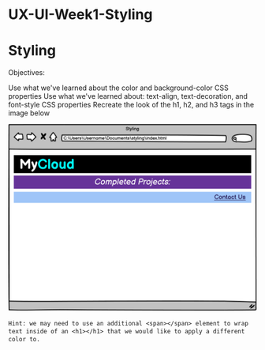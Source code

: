 # UX-UI-Week1-Styling

# Styling

Objectives:

Use what we've learned about the color and background-color CSS properties
Use what we've learned about: text-align, text-decoration, and font-style CSS properties
Recreate the look of the h1, h2, and h3 tags in the image below

![](https://github.com/HebaAlJassir/UX-UI-Week1-Styling/blob/main/styling.png)
```
Hint: we may need to use an additional <span></span> element to wrap text inside of an <h1></h1> that we would like to apply a different color to.
```
